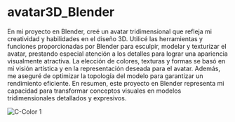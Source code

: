 # avatar3D_Blender
En mi proyecto en Blender, creé un avatar tridimensional que refleja mi creatividad y habilidades en el diseño 3D. Utilicé las herramientas y funciones proporcionadas por Blender para esculpir, modelar y texturizar el avatar, prestando especial atención a los detalles para lograr una apariencia visualmente atractiva. La elección de colores, texturas y formas se basó en mi visión artística y en la representación deseada para el avatar. Además, me aseguré de optimizar la topología del modelo para garantizar un rendimiento eficiente. En resumen, este proyecto en Blender representa mi capacidad para transformar conceptos visuales en modelos tridimensionales detallados y expresivos.

![C-Color 1](https://github.com/GabrielMezaH/avatar3D_Blender/assets/147895430/c4a39a88-365a-41f4-96b6-c414c401cd3e)
